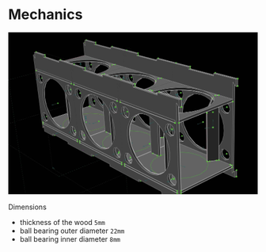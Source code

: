 # Mechanics

![](screenshot.jpg)

Dimensions

- thickness of the wood `5mm`
- ball bearing outer diameter `22mm`
- ball bearing inner diameter `8mm`

